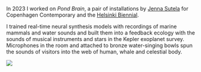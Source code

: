 <!--
.. title: Pond Brain (2023)
.. slug: pond-brain
.. date: 2024-03-06
.. tags: 
.. category:
.. link:
.. description:
.. type: text
-->

In 2023 I worked on *Pond Brain*, a pair of installations by [Jenna Sutela](https://www.instagram.com/jennasutela/) for Copenhagen Contemporary and the [Helsinki Biennial](https://helsinkibiennaali.fi/en/artist/jenna-sutela/).

I trained real-time neural synthesis models with recordings of marine mammals and water sounds and built them into a feedback ecology with the sounds of musical instruments and stars in the Kepler exoplanet survey. Microphones in the room and attached to bronze water-singing bowls spun the sounds of visitors into the web of human, whale and celestial body.

<img src=https://evermade-helsinkibiennaali-phase2-website.s3.eu-north-1.amazonaws.com/wp-content/uploads/2023/06/07143954/Jenna-Sutela_Pond-Brain-2.jpg></img>